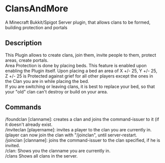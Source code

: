 # ClansAndMore
A Minecraft Bukkit/Spigot Server plugin, that allows clans to be formed, building protection and portals
## Description
This Plugin allows to create clans, join them, invite people to them, protect areas, create portals.  
Area Protection is done by placing beds. This feature is enabled upon enabling the Plugin itself. Upon placing a bed an area of X +/- 25, Y +/- 25, Z +/- 25 is Protected against grief for all other players except the ones in the Clan you are in while placing the bed.  
If you are switching or leaving clans, it is best to replace your bed, so that your "old" clan can't destroy or build on your area.  
## Commands
/foundclan [clanname]: creates a clan and joins the command-issuer to it (if it doesn't already exist.  
/inviteclan [playername]: invites a player to the clan you are currently in. (player can now join the clan with "/joinclan", until server-restart.  
/joinclan [clanname]: joins the command-issuer to the clan specified, if he is invited.  
/clan: Shows you the clanname you are currently in.  
/clans Shows all clans in the server.  
